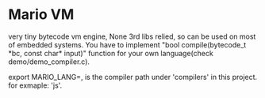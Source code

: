 # Mario VM
very tiny bytecode vm engine, None 3rd libs relied, so can be used on most of embedded systems. You have to implement "bool compile(bytecode_t \*bc, const char\* input)" function for your own language(check demo/demo_compiler.c).

export MARIO_LANG=<lang>, <lang> is the compiler path under 'compilers' in this project. for exmaple: 'js'.
